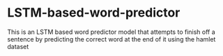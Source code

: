 # LSTM-based-word-predictor
This is an LSTM based word predictor model that attempts to finish off a sentence by predicting the correct word at the end of it using the hamlet dataset 
